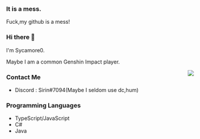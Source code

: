 ### It is a mess.
Fuck,my github is a mess!

### Hi there 👋
I'm Sycamore0.

Maybe I am a common Genshin Impact player.

<img align="right" src="https://github-readme-stats.vercel.app/api?username=Sycamore0&theme=darcula&show_icons=true&count_private=true">

### Contact Me
- Discord : Sirin#7094(Maybe I seldom use dc,hum)

### Programming Languages
 - TypeScript/JavaScript
 - C#
 - Java
